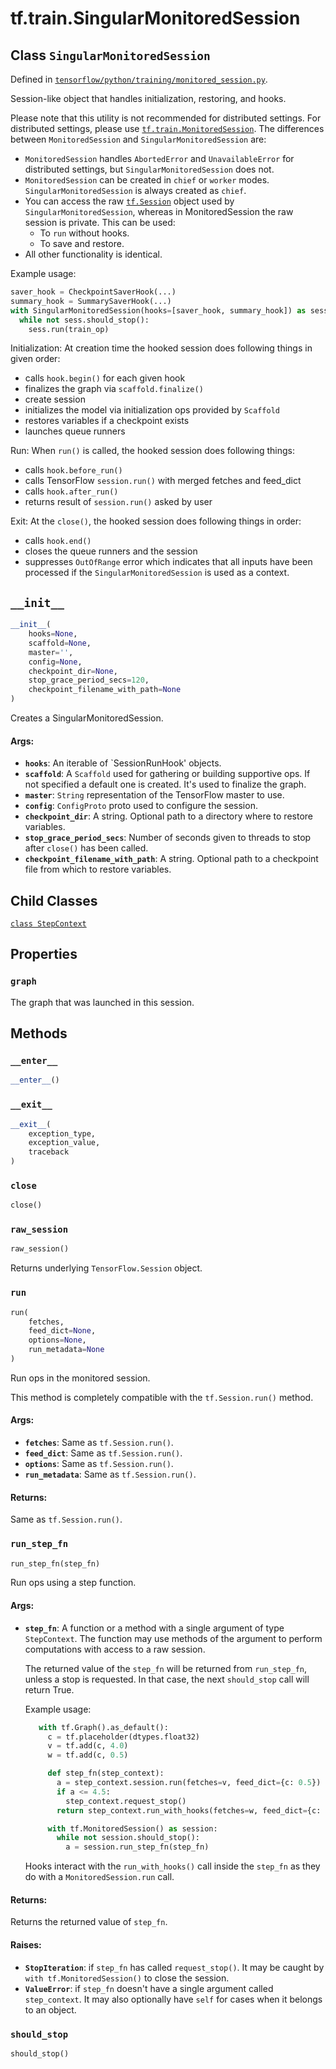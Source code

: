 <div itemscope itemtype="http://developers.google.com/ReferenceObject">
<meta itemprop="name" content="tf.train.SingularMonitoredSession" />
<meta itemprop="path" content="Stable" />
<meta itemprop="property" content="StepContext"/>
<meta itemprop="property" content="graph"/>
<meta itemprop="property" content="__enter__"/>
<meta itemprop="property" content="__exit__"/>
<meta itemprop="property" content="__init__"/>
<meta itemprop="property" content="close"/>
<meta itemprop="property" content="raw_session"/>
<meta itemprop="property" content="run"/>
<meta itemprop="property" content="run_step_fn"/>
<meta itemprop="property" content="should_stop"/>
</div>

# tf.train.SingularMonitoredSession

## Class `SingularMonitoredSession`





Defined in [`tensorflow/python/training/monitored_session.py`](https://www.tensorflow.org/code/tensorflow/python/training/monitored_session.py).

Session-like object that handles initialization, restoring, and hooks.

Please note that this utility is not recommended for distributed settings.
For distributed settings, please use <a href="../../tf/train/MonitoredSession.md"><code>tf.train.MonitoredSession</code></a>. The
differences between `MonitoredSession` and `SingularMonitoredSession` are:

* `MonitoredSession` handles `AbortedError` and `UnavailableError` for
  distributed settings, but `SingularMonitoredSession` does not.
* `MonitoredSession` can be created in `chief` or `worker` modes.
  `SingularMonitoredSession` is always created as `chief`.
* You can access the raw <a href="../../tf/Session.md"><code>tf.Session</code></a> object used by
  `SingularMonitoredSession`, whereas in MonitoredSession the raw session is
  private. This can be used:
    - To `run` without hooks.
    - To save and restore.
* All other functionality is identical.

Example usage:
```python
saver_hook = CheckpointSaverHook(...)
summary_hook = SummarySaverHook(...)
with SingularMonitoredSession(hooks=[saver_hook, summary_hook]) as sess:
  while not sess.should_stop():
    sess.run(train_op)
```

Initialization: At creation time the hooked session does following things
in given order:

* calls `hook.begin()` for each given hook
* finalizes the graph via `scaffold.finalize()`
* create session
* initializes the model via initialization ops provided by `Scaffold`
* restores variables if a checkpoint exists
* launches queue runners

Run: When `run()` is called, the hooked session does following things:

* calls `hook.before_run()`
* calls TensorFlow `session.run()` with merged fetches and feed_dict
* calls `hook.after_run()`
* returns result of `session.run()` asked by user

Exit: At the `close()`, the hooked session does following things in order:

* calls `hook.end()`
* closes the queue runners and the session
* suppresses `OutOfRange` error which indicates that all inputs have been
  processed if the `SingularMonitoredSession` is used as a context.

<h2 id="__init__"><code>__init__</code></h2>

``` python
__init__(
    hooks=None,
    scaffold=None,
    master='',
    config=None,
    checkpoint_dir=None,
    stop_grace_period_secs=120,
    checkpoint_filename_with_path=None
)
```

Creates a SingularMonitoredSession.

#### Args:

* <b>`hooks`</b>: An iterable of `SessionRunHook' objects.
* <b>`scaffold`</b>: A `Scaffold` used for gathering or building supportive ops. If
    not specified a default one is created. It's used to finalize the graph.
* <b>`master`</b>: `String` representation of the TensorFlow master to use.
* <b>`config`</b>: `ConfigProto` proto used to configure the session.
* <b>`checkpoint_dir`</b>: A string.  Optional path to a directory where to restore
    variables.
* <b>`stop_grace_period_secs`</b>: Number of seconds given to threads to stop after
    `close()` has been called.
* <b>`checkpoint_filename_with_path`</b>: A string. Optional path to a checkpoint
    file from which to restore variables.



## Child Classes
[`class StepContext`](../../tf/train/MonitoredSession/StepContext.md)

## Properties

<h3 id="graph"><code>graph</code></h3>

The graph that was launched in this session.



## Methods

<h3 id="__enter__"><code>__enter__</code></h3>

``` python
__enter__()
```



<h3 id="__exit__"><code>__exit__</code></h3>

``` python
__exit__(
    exception_type,
    exception_value,
    traceback
)
```



<h3 id="close"><code>close</code></h3>

``` python
close()
```



<h3 id="raw_session"><code>raw_session</code></h3>

``` python
raw_session()
```

Returns underlying `TensorFlow.Session` object.

<h3 id="run"><code>run</code></h3>

``` python
run(
    fetches,
    feed_dict=None,
    options=None,
    run_metadata=None
)
```

Run ops in the monitored session.

This method is completely compatible with the `tf.Session.run()` method.

#### Args:

* <b>`fetches`</b>: Same as `tf.Session.run()`.
* <b>`feed_dict`</b>: Same as `tf.Session.run()`.
* <b>`options`</b>: Same as `tf.Session.run()`.
* <b>`run_metadata`</b>: Same as `tf.Session.run()`.


#### Returns:

Same as `tf.Session.run()`.

<h3 id="run_step_fn"><code>run_step_fn</code></h3>

``` python
run_step_fn(step_fn)
```

Run ops using a step function.

#### Args:

* <b>`step_fn`</b>: A function or a method with a single argument of type
    `StepContext`.  The function may use methods of the argument to
    perform computations with access to a raw session.

    The returned value of the `step_fn` will be returned from `run_step_fn`,
    unless a stop is requested.  In that case, the next `should_stop` call
    will return True.

    Example usage:

    ```python
       with tf.Graph().as_default():
         c = tf.placeholder(dtypes.float32)
         v = tf.add(c, 4.0)
         w = tf.add(c, 0.5)

         def step_fn(step_context):
           a = step_context.session.run(fetches=v, feed_dict={c: 0.5})
           if a <= 4.5:
             step_context.request_stop()
           return step_context.run_with_hooks(fetches=w, feed_dict={c: 0.1})

         with tf.MonitoredSession() as session:
           while not session.should_stop():
             a = session.run_step_fn(step_fn)
    ```

    Hooks interact with the `run_with_hooks()` call inside the `step_fn`
    as they do with a `MonitoredSession.run` call.


#### Returns:

Returns the returned value of `step_fn`.


#### Raises:

* <b>`StopIteration`</b>: if `step_fn` has called `request_stop()`.  It may be
    caught by `with tf.MonitoredSession()` to close the session.
* <b>`ValueError`</b>: if `step_fn` doesn't have a single argument called
    `step_context`. It may also optionally have `self` for cases when it
    belongs to an object.

<h3 id="should_stop"><code>should_stop</code></h3>

``` python
should_stop()
```





